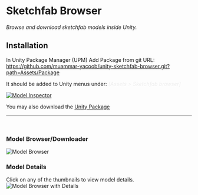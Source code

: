 # Sketchfab Browser
*Browse and download sketchfab models inside Unity.*

## Installation ##
In Unity Package Manager (UPM) Add Package from git URL:<BR>
https://github.com/muammar-yacoob/unity-sketchfab-browser.git?path=Assets/Package 

It should be added to Unity menus under: *<font color=#eeeeee>[Assets > Sketchfab browser]</font>*


[![Model Inspector](./res/Sketchfab%20Browser%20160x160.png)](https://sketchfab.com/3d-models/starbutts-564e02a97528499388ca00d3c6bdb044)

You may also download the <a href="./SketchfabBrowser v1.0.0.unitypackage">Unity Package</a>
<hr><br>

### Model Browser/Downloader
![Model Browser](./res/model-browser.jpg)

### Model Details
Click on any of the thumbnails to view model details.
![Model Browser with Details](./res/model-browser2.jpg)

